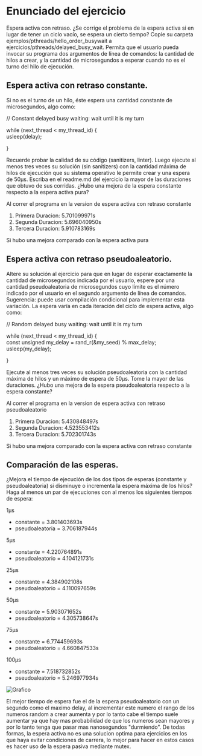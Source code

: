 # Enunciado del ejercicio
Espera activa con retraso. ¿Se corrige el problema de la espera activa si en lugar de tener un ciclo vacío, se espera un cierto tiempo? Copie su carpeta ejemplos/pthreads/hello_order_busywait a ejercicios/pthreads/delayed_busy_wait. Permita que el usuario pueda invocar su programa dos argumentos de línea de comandos: la cantidad de hilos a crear, y la cantidad de microsegundos a esperar cuando no es el turno del hilo de ejecución.

## Espera activa con retraso constante. 
Si no es el turno de un hilo, éste espera una cantidad constante de microsegundos, algo como:

<p>// Constant delayed busy waiting: wait until it is my turn<br>
<p>while (next_thread < my_thread_id) { <br>
  usleep(delay);
<p>}

Recuerde probar la calidad de su código (sanitizers, linter). Luego ejecute al menos tres veces su solución (sin sanitizers) con la cantidad máxima de hilos de ejecución que su sistema operativo le permite crear y una espera de 50µs. Escriba en el readme.md del ejercicio la mayor de las duraciones que obtuvo de sus corridas. ¿Hubo una mejora de la espera constante respecto a la espera activa pura?

Al correr el programa en la version de espera activa con retraso constante 
1. Primera Duracion: 5.701099971s
2. Segunda Duracion: 5.696040950s
3. Tercera Duracion: 5.910783169s

Si hubo una mejora comparado con la espera activa pura


## Espera activa con retraso pseudoaleatorio. 
Altere su solución al ejercicio para que en lugar de esperar exactamente la cantidad de microsegundos indicada por el usuario, espere por una cantidad pseudoaleatoria de microsegundos cuyo límite es el número indicado por el usuario en el segundo argumento de línea de comandos. Sugerencia: puede usar compilación condicional para implementar esta variación. La espera varía en cada iteración del ciclo de espera activa, algo como:

<p>// Random delayed busy waiting: wait until it is my turn<br>
<p>while (next_thread < my_thread_id) { <br>
  const unsigned my_delay = rand_r(&my_seed) % max_delay;<br>
  usleep(my_delay);
<p>}

Ejecute al menos tres veces su solución pseudoaleatoria con la cantidad máxima de hilos y un máximo de espera de 50µs. Tome la mayor de las duraciones. ¿Hubo una mejora de la espera pseudoaleatoria respecto a la espera constante?

Al correr el programa en la version de espera activa con retraso pseudoaleatorio
1. Primera Duracion: 5.430848497s
2. Segunda Duracion: 4.523553412s
3. Tercera Duracion: 5.702301743s

Si hubo una mejora comparado con la espera activa con retraso constante



## Comparación de las esperas. 
¿Mejora el tiempo de ejecución de los dos tipos de esperas (constante y pseudoaleatoria) si disminuye o incrementa la espera máxima de los hilos? Haga al menos un par de ejecuciones con al menos los siguientes tiempos de espera:

1µs
- constante = 3.801403693s
- pseudoaleatoria = 3.706187944s

5µs
- constante = 4.220764891s
- pseudoaleatorio = 4.104121731s

25µs
- constante = 4.384902108s
- pseudoaleatorio = 4.110097659s

50µs
- constante = 5.903071652s
- pseudoaleatorio = 4.305738647s

75µs
- constante = 6.774459693s
- pseudoaleatorio = 4.660847533s

100µs
- constante = 7.518732852s
- pseudoaleatorio = 5.246977934s



![Grafico](/desing/grafico.png)


El mejor tiempo de espera fue el de la espera pseudoaleatorio con un segundo como el maximo delay, al incrementar este numero el rango de los numeros random a crear aumenta y por lo tanto cabe el tiempo suele aumentar ya que hay mas probabilidad de que los numeros sean mayores y por lo tanto tenga que pasar mas nanosegundos "durmiendo". De todas formas, la espera activa no es una solucion optima para ejercicios en los que haya evitar condiciones de carrera, lo mejor para hacer en estos casos es hacer uso de la espera pasiva mediante mutex.

